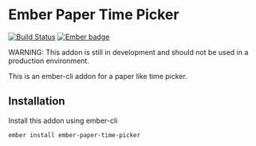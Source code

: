 # Ember Paper Time Picker
[![Build Status](https://travis-ci.org/busybusy/webapp-ember-paper-time-picker.svg?branch=master)](https://travis-ci.org/busybusy/webapp-ember-paper-time-picker)
[![Ember badge][ember-badge]][embadge]

WARNING: This addon is still in development and should not be used in a production environment.

This is an ember-cli addon for a paper like time picker.

## Installation

Install this addon using ember-cli
```
ember install ember-paper-time-picker
```

[embadge]: http://embadge.io/
[ember-badge]: http://embadge.io/v1/badge.svg?start=2.6.0
